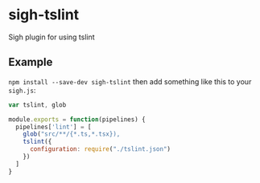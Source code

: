 # sigh-tslint

Sigh plugin for using tslint

## Example

`npm install --save-dev sigh-tslint` then add something like this to your `sigh.js`:
```javascript
var tslint, glob

module.exports = function(pipelines) {
  pipelines['lint'] = [
    glob("src/**/{*.ts,*.tsx}),
    tslint({
      configuration: require("./tslint.json")
    })
  ]
}
```

